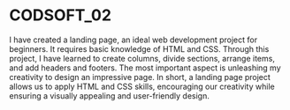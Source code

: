 # CODSOFT_02
I have created a landing page, an ideal web development project for beginners. It requires basic
knowledge of HTML and CSS. Through this project, I have learned to create columns, divide
sections, arrange items, and add headers and footers. The most important aspect is
unleashing my creativity to design an impressive page. 
 In short, a landing page project allows us to apply HTML and CSS skills,
encouraging our creativity while ensuring a visually appealing and user-friendly design.
